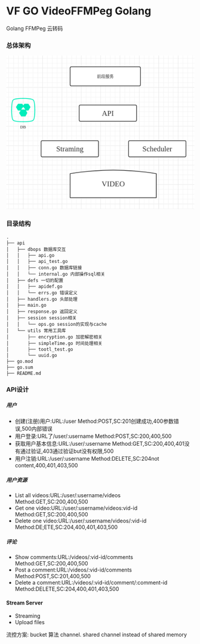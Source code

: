 # VF GO VideoFFMPeg Golang
Golang FFMPeg 云转码

### 总体架构
![](/README/SSR.png)

### 目录结构
```
.
├── api
│   ├── dbops 数据库交互
│   │   ├── api.go 
│   │   ├── api_test.go
│   │   ├── conn.go 数据库链接
│   │   └── internal.go 内部操作sql相关
│   ├── defs 一切的配置
│   │   ├── apidef.go 
│   │   └── errs.go 错误定义
│   ├── handlers.go 头部处理
│   ├── main.go 
│   ├── response.go 返回定义
│   ├── session session相关
│   │   └── ops.go session的实现与cache
│   └── utils 常用工具库
│       ├── encryption.go 加密解密相关
│       ├── simpleTime.go 时间处理相关
│       ├── tootl_test.go 
│       └── uuid.go 
├── go.mod
├── go.sum
├── README.md
```

### API设计

##### 用户
- 创建(注册)用户:URL:/user Method:POST,SC:201创建成功,400参数错误,500内部错误
- 用户登录:URL了/user/:username Method:POST,SC:200,400,500
- 获取用户基本信息:URL:/user/:username Method:GET,SC:200,400,401没有通过验证,403通过验证but没有权限,500
- 用户注销:URL:/user/:username Method:DELETE,SC:204not content,400,401,403,500

##### 用户资源
- List all videos:URL:/user/:username/videos Method:GET,SC:200,400,500
- Get one video:URL:/user/:username/videos:vid-id Method:GET,SC:200,400,500
- Delete one video:URL:/user/:username/videos/:vid-id Method:DE;ETE,SC:204,400,401,403,500

##### 评论
- Show comments:URL:/videos/:vid-id/comments Method:GET,SC:200,400,500
- Post a comment:URL:/videos/:vid-id/comments Method:POST,SC:201,400,500
- Delete a comment:URL:/videos/:vid-id/comment/:comment-id Method:DELETE,SC:204,400,401,403,500


#### Stream Server
- Streaming
- Upload files

流控方案:
bucket 算法
channel. shared channel instead of shared memory

